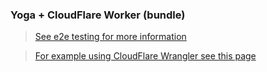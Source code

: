 ### Yoga + CloudFlare Worker (bundle)

> [See e2e testing for more information](../../e2e/tests/cf-worker.ts)

> [For example using CloudFlare Wrangler see this page](../cloudflare-modules)
